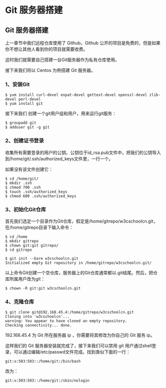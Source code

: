 # Git 服务器搭建


## Git 服务器搭建

上一章节中我们远程仓库使用了 Github，Github 公开的项目是免费的，但是如果你不想让其他人看到你的项目就需要收费。

这时我们就需要自己搭建一台Git服务器作为私有仓库使用。

接下来我们将以 Centos 为例搭建 Git 服务器。

### 1、安装Git

```
$ yum install curl-devel expat-devel gettext-devel openssl-devel zlib-devel perl-devel
$ yum install git
```

接下来我们 创建一个git用户组和用户，用来运行git服务：

```
$ groupadd git
$ adduser git -g git
```

### 2、创建证书登录

收集所有需要登录的用户的公钥，公钥位于id_rsa.pub文件中，把我们的公钥导入到/home/git/.ssh/authorized_keys文件里，一行一个。

如果没有该文件创建它：

```
$ cd /home/git/
$ mkdir .ssh
$ chmod 700 .ssh
$ touch .ssh/authorized_keys
$ chmod 600 .ssh/authorized_keys
```



### 3、初始化Git仓库

首先我们选定一个目录作为Git仓库，假定是/home/gitrepo/w3cschoolcn.git，在/home/gitrepo目录下输入命令：

```
$ cd /home
$ mkdir gitrepo
$ chown git:git gitrepo/
$ cd gitrepo

$ git init --bare w3cschoolcn.git
Initialized empty Git repository in /home/gitrepo/w3cschoolcn.git/
```

以上命令Git创建一个空仓库，服务器上的Git仓库通常都以.git结尾。然后，把仓库所属用户改为git：

```
$ chown -R git:git w3cschoolcn.git
```

### 4、克隆仓库

```
$ git clone git@192.168.45.4:/home/gitrepo/w3cschoolcn.git
Cloning into 'w3cschoolcn'...
warning: You appear to have cloned an empty repository.
Checking connectivity... done.
```

192.168.45.4 为 Git 所在服务器 ip ，你需要将其修改为你自己的 Git 服务 ip。

这样我们的 Git 服务器安装就完成了，接下来我们可以禁用 git 用户通过shell登录，可以通过编辑/etc/passwd文件完成。找到类似下面的一行：

```
git:x:503:503::/home/git:/bin/bash
```

改为：

```
git:x:503:503::/home/git:/sbin/nologin
```